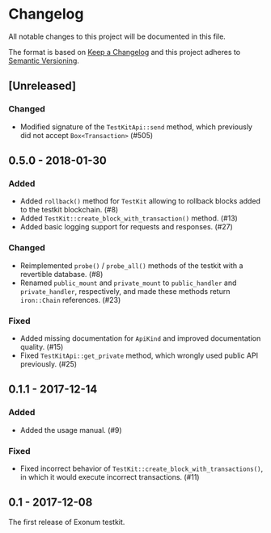 # Changelog

All notable changes to this project will be documented in this file.

The format is based on [Keep a Changelog](http://keepachangelog.com/en/1.0.0/)
and this project adheres to [Semantic Versioning](http://semver.org/spec/v2.0.0.html).

## [Unreleased]

### Changed

 - Modified signature of the `TestKitApi::send` method, which 
 previously did not accept `Box<Transaction>` (#505)

## 0.5.0 - 2018-01-30

### Added

- Added `rollback()` method for `TestKit` allowing to rollback blocks added to
  the testkit blockchain. (#8)
- Added `TestKit::create_block_with_transaction()` method. (#13)
- Added basic logging support for requests and responses. (#27)

### Changed

- Reimplemented `probe()` / `probe_all()` methods of the testkit with
  a revertible database. (#8)
- Renamed `public_mount` and `private_mount` to `public_handler` and `private_handler`,
  respectively, and made these methods return `iron::Chain` references. (#23)

### Fixed

- Added missing documentation for `ApiKind` and improved documentation quality. (#15)
- Fixed `TestKitApi::get_private` method, which wrongly used public API
    previously. (#25)

## 0.1.1 - 2017-12-14

### Added

- Added the usage manual. (#9)

### Fixed

- Fixed incorrect behavior of `TestKit::create_block_with_transactions()`,
  in which it would execute incorrect transactions. (#11)

## 0.1 - 2017-12-08

The first release of Exonum testkit.
